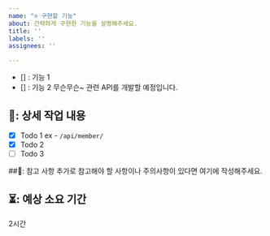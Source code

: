 ```yaml
---
name: "✡ 구현할 기능"
about: 간략하게 구현한 기능을 설명해주세요.
title: ''
labels: ''
assignees: ''

---
```


- [] : 기능 1
- [] : 기능 2
무슨무슨~ 관련 API를 개발할 예정입니다.

## 🔨: 상세 작업 내용
- [x] Todo 1 ex - `/api/member/` 
- [x] Todo 2 
- [ ] Todo 3 

##📃: 참고 사항
추가로 참고해야 할 사항이나 주의사항이 있다면 여기에 작성해주세요.
## ⏳: 예상 소요 기간
2시간
